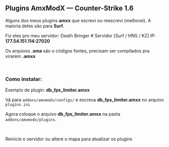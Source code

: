 ## Plugins AmxModX — Counter-Strike 1.6

 Alguns dos meus plugins **amxx** que escrevi ou reescrevi (melhorei).  A maioria deles são para **Surf**.

 Fiz eles pro meu servidor:
 Death Bringer # Servidor [Surf / HNS / KZ] IP: **177.54.151.114:27020**

 Os arquivos **.sma** são o códigos fontes, precisam ser compilados pra virarem **.amxx**

 <br>

 ### Como instalar:

 Exemplo de plugin: **db_fps_limiter.amxx**

Vá para `addons/amxmodx/configs/` e escreva **db_fps_limiter.amxx** no arquivo `plugins.ini`

 Agora coloque o arquivo **db_fps_limiter.amxx** na pasta `addons/amxmodx/plugins`.

 <br>

 Reinicie o servidor ou altere o mapa para atualizar os plugins